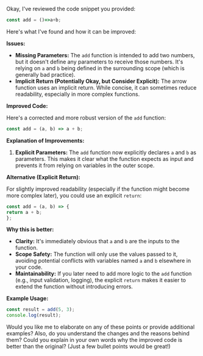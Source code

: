 Okay, I've reviewed the code snippet you provided:

```javascript
const add = ()=>a+b;
```

Here's what I've found and how it can be improved:

**Issues:**

* **Missing Parameters:** The `add` function is intended to add two numbers, but it doesn't define any parameters to
receive those numbers. It's relying on `a` and `b` being defined in the surrounding scope (which is generally bad
practice).
* **Implicit Return (Potentially Okay, but Consider Explicit):** The arrow function uses an implicit return. While
concise, it can sometimes reduce readability, especially in more complex functions.

**Improved Code:**

Here's a corrected and more robust version of the `add` function:

```javascript
const add = (a, b) => a + b;
```

**Explanation of Improvements:**

1. **Explicit Parameters:** The `add` function now explicitly declares `a` and `b` as parameters. This makes it clear
what the function expects as input and prevents it from relying on variables in the outer scope.

**Alternative (Explicit Return):**

For slightly improved readability (especially if the function might become more complex later), you could use an
explicit `return`:

```javascript
const add = (a, b) => {
return a + b;
};
```

**Why this is better:**

* **Clarity:** It's immediately obvious that `a` and `b` are the inputs to the function.
* **Scope Safety:** The function will only use the values passed to it, avoiding potential conflicts with variables
named `a` and `b` elsewhere in your code.
* **Maintainability:** If you later need to add more logic to the `add` function (e.g., input validation, logging), the
explicit `return` makes it easier to extend the function without introducing errors.

**Example Usage:**

```javascript
const result = add(5, 3); 
console.log(result);
```

Would you like me to elaborate on any of these points or provide additional examples? Also, do you understand the
changes and the reasons behind them? Could you explain in your own words why the improved code is better than the
original? (Just a few bullet points would be great!)